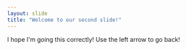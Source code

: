 ```yaml
---
layout: slide
title: "Welcome to our second slide!"
---
```

I hope I'm going this correctly!
Use the left arrow to go back!
